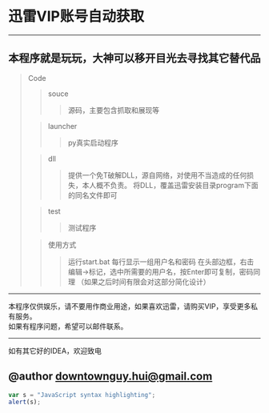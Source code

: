 迅雷VIP账号自动获取
==============
-----------------
本程序就是玩玩，大神可以移开目光去寻找其它替代品
----------------------
>Code
>>souce
>>>源码，主要包含抓取和展现等
>
>>launcher
>>>py真实启动程序
>
>>dll
>>>提供一个免T破解DLL，源自网络，对使用不当造成的任何损失，本人概不负责。
>>>将DLL，覆盖迅雷安装目录program下面的同名文件即可
>
>>test
>>>测试程序
>
>>使用方式
>>>运行start.bat
>>>每行显示一组用户名和密码
>>>在头部边框，右击编辑->标记，选中所需要的用户名，按Enter即可复制，密码同理
>>>（如果之后时间有限会对这部分简化设计）

------------------------------
本程序仅供娱乐，请不要用作商业用途，如果喜欢迅雷，请购买VIP，享受更多私有服务。<br>
如果有程序问题，希望可以邮件联系。


-------------------
如有其它好的IDEA，欢迎致电

@author downtownguy.hui@gmail.com
-----------------

```javascript
var s = "JavaScript syntax highlighting";
alert(s);
```
